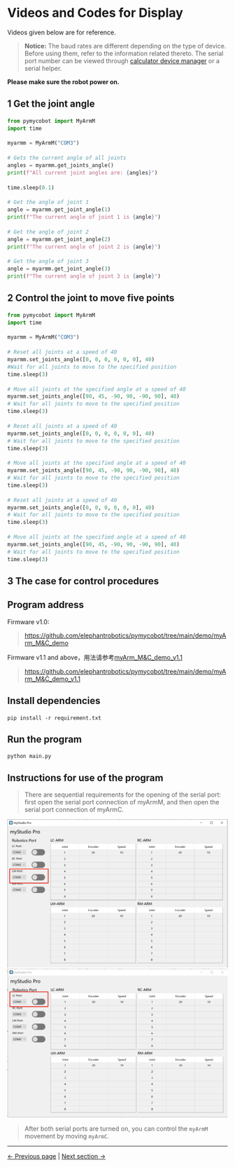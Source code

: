 # Videos and Codes for Display

Videos given below are for reference.

>  **Notice:** The baud rates are different depending on the type of device. Before using them, refer to the information related thereto. The serial port number can be viewed through [calculator device manager](https://docs.elephantrobotics.com/docs/gitbook-en/4-BasicApplication/4.1-myStudio/4.1.1-myStudio_download_driverinstalled.html#4113-how-to-distinguish-between-cp210x-chip-and-cp34x-chip) or a serial helper.

**Please make sure the robot power on.**


## 1 Get the joint angle

```python
from pymycobot import MyArmM
import time

myarmm = MyArmM("COM3")

# Gets the current angle of all joints
angles = myarmm.get_joints_angle()
print(f"All current joint angles are: {angles}")

time.sleep(0.1)

# Get the angle of joint 1
angle = myarmm.get_joint_angle(1)
print(f"The current angle of joint 1 is {angle}")

# Get the angle of joint 2
angle = myarmm.get_joint_angle(2)
print(f"The current angle of joint 2 is {angle}")

# Get the angle of joint 3
angle = myarmm.get_joint_angle(3)
print(f"The current angle of joint 3 is {angle}")
```

## 2 Control the joint to move five points

```python
from pymycobot import MyArmM
import time

myarmm = MyArmM("COM3")

# Reset all joints at a speed of 40
myarmm.set_joints_angle([0, 0, 0, 0, 0, 0], 40)
#Wait for all joints to move to the specified position
time.sleep(3)

# Move all joints at the specified angle at a speed of 40
myarmm.set_joints_angle([90, 45, -90, 90, -90, 90], 40)
# Wait for all joints to move to the specified position
time.sleep(3)

# Reset all joints at a speed of 40
myarmm.set_joints_angle([0, 0, 0, 0, 0, 0], 40)
# Wait for all joints to move to the specified position
time.sleep(3)

# Move all joints at the specified angle at a speed of 40
myarmm.set_joints_angle([90, 45, -90, 90, -90, 90], 40)
# Wait for all joints to move to the specified position
time.sleep(3)

# Reset all joints at a speed of 40
myarmm.set_joints_angle([0, 0, 0, 0, 0, 0], 40)
# Wait for all joints to move to the specified position
time.sleep(3)

# Move all joints at the specified angle at a speed of 40
myarmm.set_joints_angle([90, 45, -90, 90, -90, 90], 40)
# Wait for all joints to move to the specified position
time.sleep(3)
```

## 3 The case for control procedures

## Program address

Firmware v1.0:
> https://github.com/elephantrobotics/pymycobot/tree/main/demo/myArm_M&C_demo

Firmware v1.1 and above，用法请参考[myArm_M&C_demo_v1.1](../../7-SuccessfulCases/7.1-demo_add.md#12-download-the-case-program)
> https://github.com/elephantrobotics/pymycobot/tree/main/demo/myArm_M&C_demo_v1.1

## Install dependencies

```shell
pip install -r requirement.txt
```

## Run the program

```shell
python main.py
```

## Instructions for use of the program

> There are sequential requirements for the opening of the serial port: first open the serial port connection of myArmM, and then open the serial port connection of myArmC.

<img src="../../../resources/4-FunctionsAndApplications/6-SDKDevelopment/5.1 -BasedOnPythonDevelopmentAndUse/6_example/app_1.png" alt="7.1.1-7" style="zoom: 50%;" />

<img src="../../../resources/4-FunctionsAndApplications/6-SDKDevelopment/5.1 -BasedOnPythonDevelopmentAndUse/6_example/app_2.png" alt="7.1.1-1" style="zoom: 50%;" />

> After both serial ports are turned on, you can control the `myArmM` movement by moving `myArmC`.

---

[← Previous page](2_API.md) | [Next section →](../6.2-DevelopmentAndUseBasedOnROS1/1_download.md)
